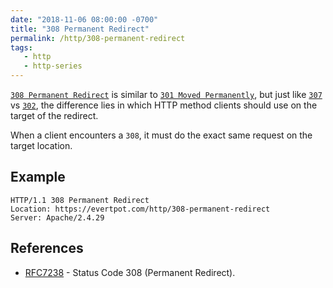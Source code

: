 ```yaml
---
date: "2018-11-06 08:00:00 -0700"
title: "308 Permanent Redirect"
permalink: /http/308-permanent-redirect
tags:
   - http
   - http-series
---
```


[`308 Permanent Redirect`][1]  is similar to [`301 Moved Permanently`][2],
but just like [`307`][3] vs [`302`][4], the difference lies in which HTTP
method clients should use on the target of the redirect.

When a client encounters a `308`, it must do the exact same request on the
target location.

Example
------

```http
HTTP/1.1 308 Permanent Redirect
Location: https://evertpot.com/http/308-permanent-redirect
Server: Apache/2.4.29
```

References
----------

* [RFC7238][1] - Status Code 308 (Permanent Redirect).

[1]: https://tools.ietf.org/html/rfc7231#section-6.4.7 "307 Temporary Redirect"
[2]: /http/301-moved-permanently
[3]: /http/307-temporary-redirect
[4]: /http/302-found


